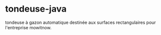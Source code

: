 # tondeuse-java
tondeuse à gazon automatique destinée aux surfaces rectangulaires pour l'entreprise mowitnow. 
